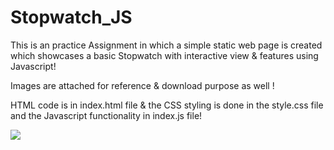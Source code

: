 # Stopwatch_JS

This is an practice Assignment in which a simple static web page is created which showcases a basic Stopwatch with interactive view & features using Javascript!

Images are attached for reference & download purpose as well !

HTML code is in index.html file & the CSS styling is done in the style.css file and the Javascript functionality in index.js file!

<img src="https://user-images.githubusercontent.com/81765508/180599008-7e7279ee-71a6-457a-ae19-c4587a8ec38a.png">

